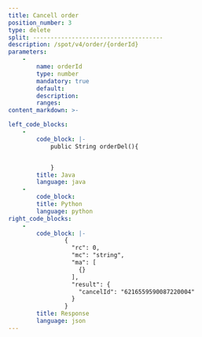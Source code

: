 ```yaml
---
title: Cancell order
position_number: 3
type: delete
split: -------------------------------------
description: /spot/v4/order/{orderId}
parameters:
    -
        name: orderId
        type: number
        mandatory: true
        default:
        description: 
        ranges:
content_markdown: >-

left_code_blocks:
    -
        code_block: |-
            public String orderDel(){


            }
        title: Java
        language: java
    -
        code_block:
        title: Python
        language: python
right_code_blocks:
    -
        code_block: |-
                {
                  "rc": 0,
                  "mc": "string",
                  "ma": [
                    {}
                  ],
                  "result": {
                    "cancelId": "6216559590087220004"
                  }
                }
        title: Response
        language: json
---
```

